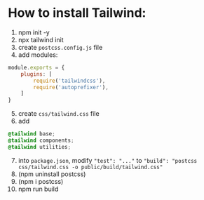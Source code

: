 # How to install Tailwind:
1. npm init -y
2. npx tailwind init
3. create `postcss.config.js` file
4. add modules:
```js
module.exports = {
    plugins: [
        require('tailwindcss'),
        require('autoprefixer'),
    ]
}
```
5. create `css/tailwind.css` file
6. add
```css
@tailwind base;
@tailwind components;
@tailwind utilities;
```
7. into `package.json`, modify `"test": "..."` to `"build": "postcss css/tailwind.css -o public/build/tailwind.css"`
8. (npm uninstall postcss)
9. (npm i postcss)
10. npm run build 